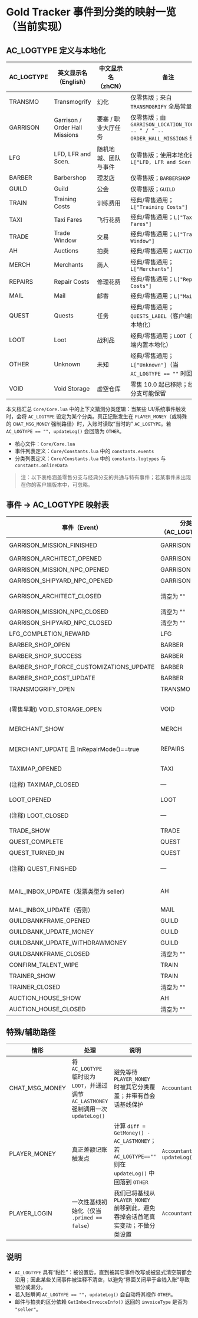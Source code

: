 # Gold Tracker 事件到分类的映射一览（当前实现）

## AC_LOGTYPE 定义与本地化

| AC_LOGTYPE | 英文显示名（English） | 中文显示名（zhCN） | 备注 |
| --- | --- | --- | --- |
| TRANSMO | Transmogrify | 幻化 | 仅零售版；来自 `TRANSMOGRIFY` 全局常量 |
| GARRISON | Garrison / Order Hall Missions | 要塞 / 职业大厅任务 | 仅零售版；由 `GARRISON_LOCATION_TOOLTIP .. " / " .. ORDER_HALL_MISSIONS` 组合 |
| LFG | LFD, LFR and Scen. | 随机地城、团队与事件 | 仅零售版；使用本地化键 `L["LFD, LFR and Scen."]` |
| BARBER | Barbershop | 理发店 | 仅零售版；`BARBERSHOP` |
| GUILD | Guild | 公会 | 仅零售版；`GUILD` |
| TRAIN | Training Costs | 训练费用 | 经典/零售通用；`L["Training Costs"]` |
| TAXI | Taxi Fares | 飞行花费 | 经典/零售通用；`L["Taxi Fares"]` |
| TRADE | Trade Window | 交易 | 经典/零售通用；`L["Trade Window"]` |
| AH | Auctions | 拍卖 | 经典/零售通用；`AUCTIONS` |
| MERCH | Merchants | 商人 | 经典/零售通用；`L["Merchants"]` |
| REPAIRS | Repair Costs | 修理花费 | 经典/零售通用；`L["Repair Costs"]` |
| MAIL | Mail | 邮寄 | 经典/零售通用；`L["Mail"]` |
| QUEST | Quests | 任务 | 经典/零售通用；`QUESTS_LABEL`（客户端内置本地化） |
| LOOT | Loot | 战利品 | 经典/零售通用；`LOOT`（客户端内置本地化） |
| OTHER | Unknown | 未知 | 经典/零售通用；`L["Unknown"]`（当 `AC_LOGTYPE == ""` 时回落） |
| VOID | Void Storage | 虚空仓库 | 零售 10.0 起已移除；经典等分支可能保留 |

本文档汇总 `Core/Core.lua` 中的上下文猜测分类逻辑：当某些 UI/系统事件触发时，会将 `AC_LOGTYPE` 设定为某个分类。真正记账发生在 `PLAYER_MONEY`（或特殊的 `CHAT_MSG_MONEY` 强制路径）时，入账时读取“当时的” `AC_LOGTYPE`。若 `AC_LOGTYPE == ""`，`updateLog()` 会回落为 `OTHER`。

- 核心文件：`Core/Core.lua`
- 事件列表定义：`Core/Constants.lua` 中的 `constants.events`
- 分类列表定义：`Core/Constants.lua` 中的 `constants.logtypes` 与 `constants.onlineData`

> 注：以下表格涵盖零售分支与经典分支的共通与特有事件；若某事件未出现在你的客户端版本中，可忽略。

## 事件 → AC_LOGTYPE 映射表

| 事件（Event） | 分类（AC_LOGTYPE） | 说明 | 代码位置（参考） |
| --- | --- | --- | --- |
| GARRISON_MISSION_FINISHED | GARRISON | 要塞/职业大厅任务 | `Core/Core.lua` → `AccountantClassic_OnEvent` |
| GARRISON_ARCHITECT_OPENED | GARRISON | 要塞/职业大厅任务 | 同上 |
| GARRISON_MISSION_NPC_OPENED | GARRISON | 要塞/职业大厅任务 | 同上 |
| GARRISON_SHIPYARD_NPC_OPENED | GARRISON | 要塞/职业大厅任务 | 同上 |
| GARRISON_ARCHITECT_CLOSED | 清空为 "" | 关闭后清空，后续若立即入账会回落到 `OTHER` | 同上 |
| GARRISON_MISSION_NPC_CLOSED | 清空为 "" | 同上 | 同上 |
| GARRISON_SHIPYARD_NPC_CLOSED | 清空为 "" | 同上 | 同上 |
| LFG_COMPLETION_REWARD | LFG | 随机地城/团本/事件奖励 | 同上 |
| BARBER_SHOP_OPEN | BARBER | 理发店 | 同上 |
| BARBER_SHOP_SUCCESS | BARBER | 理发店 | 同上 |
| BARBER_SHOP_FORCE_CUSTOMIZATIONS_UPDATE | BARBER | 理发店 | 同上 |
| BARBER_SHOP_COST_UPDATE | BARBER | 理发店 | 同上 |
| TRANSMOGRIFY_OPEN | TRANSMO | 幻化 | 同上 |
| (零售早期) VOID_STORAGE_OPEN | VOID | 虚空仓库（10.0 后已移除；经典等分支仍可能存在） | 同上 |
| MERCHANT_SHOW | MERCH | 商人（购买/出售） | 同上 |
| MERCHANT_UPDATE 且 InRepairMode()==true | REPAIRS | 修理花费；`updateLog()` 记账后会把 `AC_LOGTYPE` 重置回 `MERCH` | 同上 + `updateLog()` 末尾 |
| TAXIMAP_OPENED | TAXI | 飞行花费 | 同上 |
| (注释) TAXIMAP_CLOSED | — | 被注释不清空，避免关闭后才入账被错分 | 同上（注释） |
| LOOT_OPENED | LOOT | 拾取 | 同上 |
| (注释) LOOT_CLOSED | — | 被注释不清空，理由同上 | 同上（注释） |
| TRADE_SHOW | TRADE | 交易 | 同上 |
| QUEST_COMPLETE | QUEST | 任务奖励/花费 | 同上 |
| QUEST_TURNED_IN | QUEST | 任务奖励/花费 | 同上 |
| (注释) QUEST_FINISHED | — | 被注释不清空，避免窗口关闭早于入账 | 同上（注释） |
| MAIL_INBOX_UPDATE（发票类型为 seller） | AH | 通过 `GetInboxInvoiceInfo()` 识别拍卖行邮件 | `AccountantClassic_DetectAhMail()` 调用处 |
| MAIL_INBOX_UPDATE（否则） | MAIL | 普通邮件 | 同上 |
| GUILDBANKFRAME_OPENED | GUILD | 公会银行 | `AccountantClassic_OnEvent` |
| GUILDBANK_UPDATE_MONEY | GUILD | 公会银行 | 同上 |
| GUILDBANK_UPDATE_WITHDRAWMONEY | GUILD | 公会银行 | 同上 |
| GUILDBANKFRAME_CLOSED | 清空为 "" | 关闭后清空 | 同上 |
| CONFIRM_TALENT_WIPE | TRAIN | 重置天赋 | 同上 |
| TRAINER_SHOW | TRAIN | 训练费用 | 同上 |
| TRAINER_CLOSED | 清空为 "" | 关闭后清空 | 同上 |
| AUCTION_HOUSE_SHOW | AH | 拍卖行 | 同上 |
| AUCTION_HOUSE_CLOSED | 清空为 "" | 关闭后清空 | 同上 |

## 特殊/辅助路径

| 情形 | 处理 | 说明 | 代码位置 |
| --- | --- | --- | --- |
| CHAT_MSG_MONEY | 将 `AC_LOGTYPE` 临时设为 `LOOT`，并通过调节 `AC_LASTMONEY` 强制调用一次 `updateLog()` | 避免等待 `PLAYER_MONEY` 时被其它分类覆盖；并带有首会话基线保护 | `AccountantClassic_OnShareMoney()` |
| PLAYER_MONEY | 真正差额记账触发点 | 计算 `diff = GetMoney() - AC_LASTMONEY`；若 `AC_LOGTYPE==""` 则在 `updateLog()` 中回落到 `OTHER` | `AccountantClassic_OnEvent` → `updateLog()` |
| PLAYER_LOGIN | 一次性基线初始化（仅当 `.primed == false`） | 我们已将基线从 `PLAYER_MONEY` 前移到此，避免吞掉会话首笔真实变动；不做分类设置 | `AccountantClassic_OnEvent` |

## 说明
- `AC_LOGTYPE` 具有“黏性”：被设置后，直到被其它事件改写或被显式清空前都会沿用；因此某些关闭事件被注释不清空，以避免“界面关闭早于金钱入账”导致错分或漏分。
- 若入账瞬间 `AC_LOGTYPE == ""`，`updateLog()` 会自动将其视作 `OTHER`。
- 邮件与拍卖的区分依赖 `GetInboxInvoiceInfo()` 返回的 `invoiceType` 是否为 `"seller"`。

